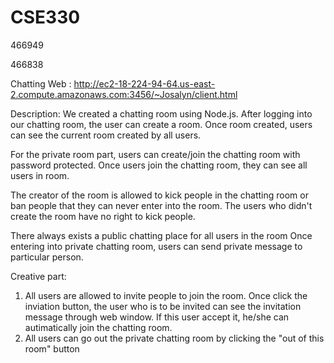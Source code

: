 # CSE330
466949

466838

Chatting Web : http://ec2-18-224-94-64.us-east-2.compute.amazonaws.com:3456/~Josalyn/client.html

Description:
We created a chatting room using Node.js. After logging into our chatting room, the user can create a room. Once room created, users can see the current room created by all users.

For the private room part, users can create/join the chatting room with password protected. Once users join the chatting room, they can see all users in room.

The creator of the room is allowed to kick people in the chatting room or ban people that they can never enter into the room. The users who didn't create the room have no right to kick people.

There always exists a public chatting place for all users in the room
Once entering into private chatting room, users can send private message to particular person.

Creative part:
1. All users are allowed to invite people to join the room. Once click the inviation button, the user who is to be invited can see the invitation message through web window. If this user accept it, he/she can autimatically join the chatting room.
2. All users can go out the private chatting room by clicking the "out of this room" button